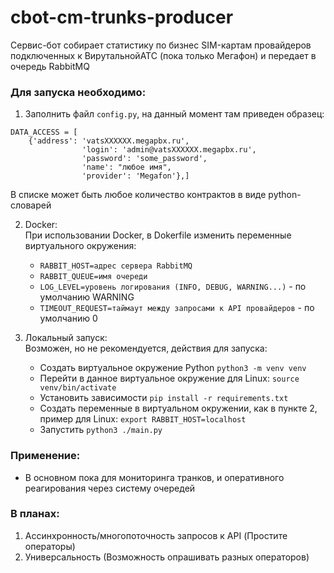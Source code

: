 # cbot-cm-trunks-producer

Сервис-бот собирает статистику по бизнес SIM-картам провайдеров подключенных к 
ВирутальнойАТС (пока только Мегафон) и передает в очередь RabbitMQ

### Для запуска необходимо:


1. Заполнить файл `config.py`, на данный момент там приведен образец:

```
DATA_ACCESS = [
    {'address': 'vatsXXXXXX.megapbx.ru',
                'login': 'admin@vatsXXXXXX.megapbx.ru',
                'password': 'some_password',
                'name': "любое имя",
                'provider': 'Megafon'},]
```
В списке может быть любое количество контрактов в виде python-словарей

2. Docker:  
   При использовании Docker, в Dokerfile изменить переменные виртуального окружения:  
   - `RABBIT_HOST=адрес сервера RabbitMQ`  
   - `RABBIT_QUEUE=имя очереди`
   - `LOG_LEVEL=уровень логирования (INFO, DEBUG, WARNING...)` - по умолчанию WARNING
   - `TIMEOUT_REQUEST=таймаут между запросами к API провайдеров`  - по умолчанию 0
    
3. Локальный запуск:  
    Возможен, но не рекомендуется, действия для запуска:  
     - Создать виртуальное окружение Python `python3 -m venv venv`
     - Перейти в данное виртуальное окружение для Linux: `source venv/bin/activate`
     - Установить зависимости `pip install -r requirements.txt`  
     - Создать переменные в виртуальном окружении, как в пункте 2,  
       пример для Linux: `export RABBIT_HOST=localhost`
     - Запустить `python3 ./main.py`


### Применение:
- В основном пока для мониторинга транков, и оперативного реагирования через систему очередей

### В планах:

1. Ассинхронность/многопоточность запросов к API (Простите операторы)  
2. Универсальность (Возможность опрашивать разных операторов)

   